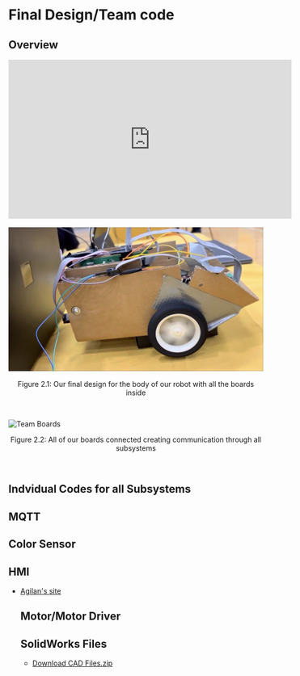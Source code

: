 # **Final Design/Team code**

## **Overview**

<iframe width="560" height="315"
        src="https://www.youtube.com/embed/59AQpQhoQbQ?si=3Z9q4qeOMQNP5bYt"
        title="YouTube video player"
        frameborder="0"
        allow="accelerometer; autoplay; clipboard-write; encrypted-media; gyroscope; picture-in-picture; web-share"
        referrerpolicy="strict-origin-when-cross-origin"
        allowfullscreen>
</iframe>

![Final Robot Design](images/teamcar.png)

<div align="center">
Figure 2.1: Our final design for the body of our robot with all the boards inside
</div>

<p>&nbsp;</p>

![Team Boards](images/boards.jpg)

<div align="center">
Figure 2.2: All of our boards connected creating communication through all subsystems
</div>

<p>&nbsp;</p>


   ## **Indvidual Codes for all Subsystems**


   ## **MQTT**

   ## **Color Sensor**

   ## **HMI**
- [Agilan's site](resources/code_esp32_oled-main2.zip)

   ## **Motor/Motor Driver**

  ## **SolidWorks Files**
  - [Download CAD Files.zip](resources/BoardHolder(1).SLDPRT.zip)
   
